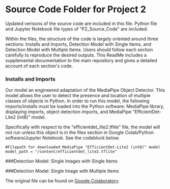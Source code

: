 # Source Code Folder for Project 2

Updated verisons of the source code are included in this file. Python file and Jupyter Notebook file types of "P2_Source_Code" are included. 


Within the files, the structure of the code is largely oriented around three sections: Installs and Imports, Detection Model with Single Items, and Detection Model with Multiple Items. Users should follow each section carefully to reproduce the desired outputs. This ReadMe includes a supplemental documentation to the main repository and gives a detailed account of each section's code. 


### Installs and Imports
Our model an engineered adaptation of the MediaPipe Object Detector. This model allows the user to detect the presence and location of multiple classes of objects in Python. In order to run this model, the following imports/installs must be loaded into the Python software: MediaPipe library, displaying imports, object detection imports, and MediaPipe "EfficientDet-Lite2 (int8)" model. 

Specifically with respect to the "efficientdet_lite2.tflite" file, the model will not run unless this object is in the files section in Google Colab/Python software/Jupyter Notebook. See the codeblock below. 

```
#Filepath for downloaded MediaPipe "EfficientDet-Lite2 (int8)" model
model_path = "/content/efficientdet_lite2.tflite"
```


###Detection Model: Single Images with Single Items


###Detection Model: Single Image with Multiple Items


The original file can be found on [Google Colaboratory](https://colab.research.google.com/drive/1YPt-yQZR_OffM-WwLsKOsho0I5PVS_6A?usp=sharing](https://colab.research.google.com/drive/14-p9glhQ1IrUiko6xtq0YeYRt7nQd3yb?usp=sharing)https://colab.research.google.com/drive/14-p9glhQ1IrUiko6xtq0YeYRt7nQd3yb?usp=sharing).  
